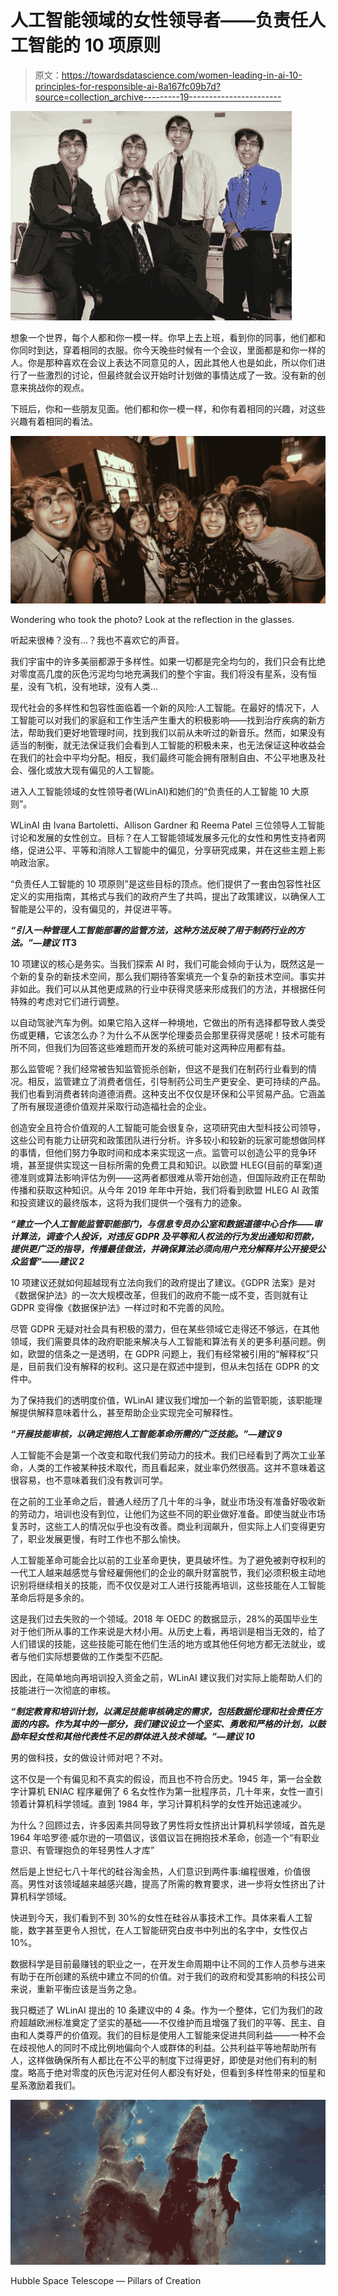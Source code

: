 # 人工智能领域的女性领导者——负责任人工智能的 10 项原则

> 原文：<https://towardsdatascience.com/women-leading-in-ai-10-principles-for-responsible-ai-8a167fc09b7d?source=collection_archive---------19----------------------->

![](img/8153e14e4dcad4c20b5c5610f8058e3b.png)

想象一个世界，每个人都和你一模一样。你早上去上班，看到你的同事，他们都和你同时到达，穿着相同的衣服。你今天晚些时候有一个会议，里面都是和你一样的人。你是那种喜欢在会议上表达不同意见的人，因此其他人也是如此，所以你们进行了一些激烈的讨论，但最终就会议开始时计划做的事情达成了一致。没有新的创意来挑战你的观点。

下班后，你和一些朋友见面。他们都和你一模一样，和你有着相同的兴趣，对这些兴趣有着相同的看法。

![](img/a787543ac1dcb8357a6236be66f71682.png)

Wondering who took the photo? Look at the reflection in the glasses.

听起来很棒？没有…？我也不喜欢它的声音。

我们宇宙中的许多美丽都源于多样性。如果一切都是完全均匀的，我们只会有比绝对零度高几度的灰色污泥均匀地充满我们的整个宇宙。我们将没有星系，没有恒星，没有飞机，没有地球，没有人类…

现代社会的多样性和包容性面临着一个新的风险:人工智能。在最好的情况下，人工智能可以对我们的家庭和工作生活产生重大的积极影响——找到治疗疾病的新方法，帮助我们更好地管理时间，找到我们以前从未听过的新音乐。然而，如果没有适当的制衡，就无法保证我们会看到人工智能的积极未来，也无法保证这种收益会在我们的社会中平均分配。相反，我们最终可能会拥有限制自由、不公平地惠及社会、强化或放大现有偏见的人工智能。

进入人工智能领域的女性领导者(WLinAI)和她们的“负责任的人工智能 10 大原则”。

WLinAI 由 Ivana Bartoletti、Allison Gardner 和 Reema Patel 三位领导人工智能讨论和发展的女性创立。目标？在人工智能领域发展多元化的女性和男性支持者网络，促进公平、平等和消除人工智能中的偏见，分享研究成果，并在这些主题上影响政治家。

“负责任人工智能的 10 项原则”是这些目标的顶点。他们提供了一套由包容性社区定义的实用指南，其格式与我们的政府产生了共鸣，提出了政策建议，以确保人工智能是公平的，没有偏见的，并促进平等。

***“引入一种管理人工智能部署的监管方法，这种方法反映了用于制药行业的方法。”—建议 1*T3**

10 项建议的核心是务实。当我们探索 AI 时，我们可能会倾向于认为，既然这是一个新的复杂的新技术空间，那么我们期待答案填充一个复杂的新技术空间。事实并非如此。我们可以从其他更成熟的行业中获得灵感来形成我们的方法，并根据任何特殊的考虑对它们进行调整。

以自动驾驶汽车为例。如果它陷入这样一种境地，它做出的所有选择都导致人类受伤或更糟，它该怎么办？为什么不从医学伦理委员会那里获得灵感呢！技术可能有所不同，但我们为回答这些难题而开发的系统可能对这两种应用都有益。

那么监管呢？我们经常被告知监管扼杀创新，但这不是我们在制药行业看到的情况。相反，监管建立了消费者信任，引导制药公司生产更安全、更可持续的产品。我们也看到消费者转向道德消费。这种支出不仅仅是环保和公平贸易产品。它涵盖了所有展现道德价值观并采取行动造福社会的企业。

创造安全且符合价值观的人工智能可能会很复杂，这项研究由大型科技公司领导，这些公司有能力让研究和政策团队进行分析。许多较小和较新的玩家可能想做同样的事情，但他们努力争取时间和成本来实现这一点。监管可以创造公平的竞争环境，甚至提供实现这一目标所需的免费工具和知识。以欧盟 HLEG(目前的草案)道德准则或算法影响评估为例——这两者都很难从零开始创造，但国际政府正在帮助传播和获取这种知识。从今年 2019 年年中开始，我们将看到欧盟 HLEG AI 政策和投资建议的最终版本，这将为我们提供一个强有力的迹象。

***“建立一个人工智能监管职能部门，与信息专员办公室和数据道德中心合作——审计算法，调查个人投诉，对违反 GDPR 及平等和人权法的行为发出通知和罚款，提供更广泛的指导，传播最佳做法，并确保算法必须向用户充分解释并公开接受公众监督”——建议 2***

10 项建议还就如何超越现有立法向我们的政府提出了建议。《GDPR 法案》是对《数据保护法》的一次大规模改革，但我们的政府不能一成不变，否则就有让 GDPR 变得像《数据保护法》一样过时和不完善的风险。

尽管 GDPR 无疑对社会具有积极的潜力，但在某些领域它走得还不够远，在其他领域，我们需要具体的政府职能来解决与人工智能和算法有关的更多利基问题。例如，欧盟的信条之一是透明，在 GDPR 问题上，我们有经常被引用的“解释权”只是，目前我们没有解释的权利。这只是在叙述中提到，但从未包括在 GDPR 的文件中。

为了保持我们的透明度价值，WLinAI 建议我们增加一个新的监管职能，该职能理解提供解释意味着什么，甚至帮助企业实现完全可解释性。

***“开展技能审核，以确定拥抱人工智能革命所需的广泛技能。”—建议 9***

人工智能不会是第一个改变和取代我们劳动力的技术。我们已经看到了两次工业革命，人类的工作被某种技术取代，而且看起来，就业率仍然很高。这并不意味着这很容易，也不意味着我们没有教训可学。

在之前的工业革命之后，普通人经历了几十年的斗争，就业市场没有准备好吸收新的劳动力，培训也没有到位，让他们为这些不同的职业做好准备。即使当就业市场复苏时，这些工人的情况似乎也没有改善。商业利润飙升，但实际上人们变得更穷了，职业发展更慢，有时工作也不那么愉快。

人工智能革命可能会比以前的工业革命更快，更具破坏性。为了避免被剥夺权利的一代工人越来越感觉与曾经雇佣他们的企业的飙升财富脱节，我们必须积极主动地识别将继续相关的技能，而不仅仅是对工人进行技能再培训，这些技能在人工智能革命后将是多余的。

这是我们过去失败的一个领域。2018 年 OEDC 的数据显示，28%的英国毕业生对于他们所从事的工作来说是大材小用。从历史上看，再培训是相当无效的，给了人们错误的技能，这些技能可能在他们生活的地方或其他任何地方都无法就业，或者与他们实际想要做的工作类型不匹配。

因此，在简单地向再培训投入资金之前，WLinAI 建议我们对实际上能帮助人们的技能进行一次彻底的审核。

***“制定教育和培训计划，以满足技能审核确定的需求，包括数据伦理和社会责任方面的内容。作为其中的一部分，我们建议设立一个坚实、勇敢和严格的计划，以鼓励年轻女性和其他代表性不足的群体进入技术领域。”—建议 10***

男的做科技，女的做设计师对吧？不对。

这不仅是一个有偏见和不真实的假设，而且也不符合历史。1945 年，第一台全数字计算机 ENIAC 程序雇佣了 6 名女性作为第一批程序员，几十年来，女性一直引领着计算机科学领域。直到 1984 年，学习计算机科学的女性开始迅速减少。

为什么？回顾过去，许多因素共同导致了男性将女性挤出计算机科学领域，首先是 1964 年哈罗德·威尔逊的一项倡议，该倡议旨在拥抱技术革命，创造一个“有职业意识、有管理抱负的年轻男性人才库”

然后是上世纪七八十年代的硅谷淘金热，人们意识到两件事:编程很难，价值很高。男性对该领域越来越感兴趣，提高了所需的教育要求，进一步将女性挤出了计算机科学领域。

快进到今天，我们看到不到 30%的女性在硅谷从事技术工作。具体来看人工智能，数字甚至更令人担忧，在人工智能研究白皮书中列出的名字中，女性仅占 10%。

数据科学是目前最赚钱的职业之一，在开发生命周期中让不同的工作人员参与进来有助于在所创建的系统中建立不同的价值。对于我们的政府和受其影响的科技公司来说，重新平衡应该是当务之急。

我只概述了 WLinAI 提出的 10 条建议中的 4 条。作为一个整体，它们为我们的政府超越欧洲标准奠定了坚实的基础——不仅维护而且增强了我们的平等、民主、自由和人类尊严的价值观。我们的目标是使用人工智能来促进共同利益——一种不会在歧视他人的同时不成比例地偏向个人或群体的利益。公共利益平等地帮助所有人，这样做确保所有人都比在不公平的制度下过得更好，即使是对他们有利的制度。略高于绝对零度的灰色污泥对任何人都没有好处，但看到多样性带来的恒星和星系激励着我们。

![](img/32e28f0af21e49be651ca82003db7421.png)

Hubble Space Telescope — Pillars of Creation